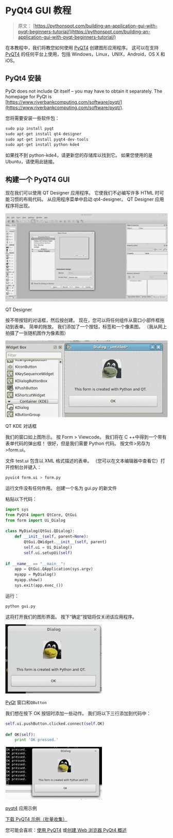 # PyQt4 GUI 教程

> 原文： [https://pythonspot.com/building-an-application-gui-with-pyqt-beginners-tutorial/](https://pythonspot.com/building-an-application-gui-with-pyqt-beginners-tutorial/)

在本教程中，我们将教您如何使用 [PyQT4](https://pythonspot.com/pyqt4/) 创建图形应用程序。 这可以在支持 [PyQT4](https://pythonspot.com/pyqt4/) 的任何平台上使用，包括 Windows，Linux，UNIX，Android，OS X 和 iOS。

## PyQt4 安装

PyQt does not include Qt itself – you may have to obtain it separately. The homepage for PyQt is [https://www.riverbankcomputing.com/software/pyqt/](https://www.riverbankcomputing.com/software/pyqt/).

您将需要安装一些软件包：

```py
sudo pip install pyqt
sudo apt-get install qt4-designer
sudo apt-get install pyqt4-dev-tools
sudo apt-get install python-kde4

```

如果找不到 python-kde4，请更新您的存储库以找到它。 如果您使用的是 Ubuntu，请使用此链接。

## 构建一个 PyQT4 GUI

现在我们可以使用 QT Designer 应用程序。 它使我们不必编写许多 HTML 时可能习惯的布局代码。 从应用程序菜单中启动 qt4-designer。 QT Designer 应用程序将出现。

![QT_Designer](img/c270198655afac039b29c13193a5885a.jpg)

QT Designer

按不带按钮的对话框，然后按创建。 现在，您可以将任何组件从窗口小部件框拖动到表单。 简单的拖放。 我们添加了一个按钮，标签和一个像素图。 （我从网上拍摄了一张随机图作为像素图）

![QT_KDE_Dialog](img/a49e87363988856b8eabf42c30cf9400.jpg)

QT KDE 对话框

我们的窗口如上图所示。 按 Form &gt; Viewcode。 我们将在 C ++中得到一个带有表单代码的弹出框！ 很好，但是我们需要 Python 代码。 按文件&gt;另存为&gt;form.ui。

文件 test.ui 包含以 XML 格式描述的表单。 （您可以在文本编辑器中查看它）打开控制台并键入：

```py
pyuic4 form.ui > form.py

```

运行文件没有任何作用。 创建一个名为 gui.py 的新文件

粘贴以下代码：

```py
import sys
from PyQt4 import QtCore, QtGui
from form import Ui_Dialog

class MyDialog(QtGui.QDialog):
    def __init__(self, parent=None):
        QtGui.QWidget.__init__(self, parent)
        self.ui = Ui_Dialog()
        self.ui.setupUi(self)

if __name__ == "__main__":
    app = QtGui.QApplication(sys.argv)
    myapp = MyDialog()
    myapp.show()
    sys.exit(app.exec_())

```

运行：

```py
python gui.py

```

这将打开我们的图形界面。 按下“确定”按钮将仅关闭该应用程序。

![pyqt_window-300x215](img/2b327b721889fb95be65443c1d531d0f.jpg)

[PyQt](https://pythonspot.com/pyqt4/) 窗口和`QButton`

我们想在按下 OK 按钮时添加一些动作。 我们将以下三行添加到代码中：

```py
self.ui.pushButton.clicked.connect(self.OK)

def OK(self):
    print 'OK pressed.'

```

![pyqt4 app example](img/e58b77134f9f1ef5de60f6715f4181ef.jpg)

[pyqt4](https://pythonspot.com/pyqt4/) 应用示例

[下载 PyQT4 示例（批量收集）](https://pythonspot.com/python-qt-examples/)

您可能会喜欢：[使用 PyQT4](https://pythonspot.com/creating-a-webbrowser-with-python-and-pyqt-tutorial/) 或[创建 Web 浏览器 PyQt4 概述](https://pythonspot.com/pyqt4/)
